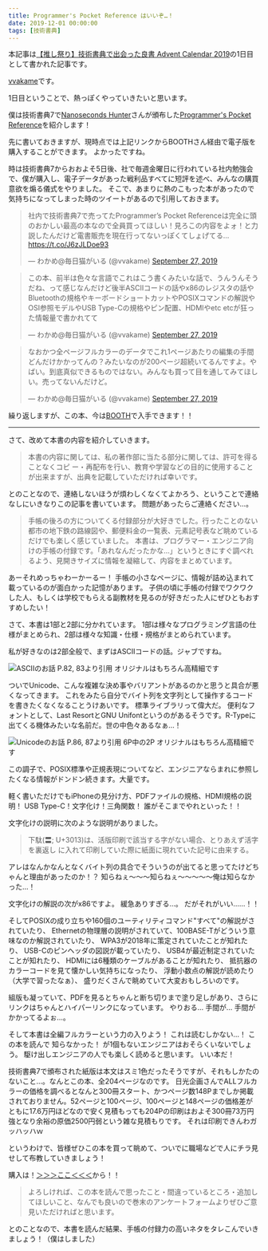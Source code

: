 ```yaml
---
title: Programmer's Pocket Reference はいいぞ…！
date: 2019-12-01 00:00:00
tags: [技術書典]
---
```


本記事は[【推し祭り】技術書典で出会った良書 Advent Calendar 2019](https://adventar.org/calendars/4224)の1日目として書かれた記事です。

[vvakame](https://twitter.com/vvakame)です。

1日目ということで、熱っぽくやっていきたいと思います。

僕は技術書典7で[Nanoseconds Hunter](https://techbookfest.org/event/tbf07/circle/5720313589399552)さんが頒布した[Programmer's Pocket Reference](https://booth.pm/ja/items/1583656)を紹介します！

先に書いておきますが、現時点では上記リンクからBOOTHさん経由で電子版を購入することができます。
よかったですね。

時は技術書典7からおおよそ5日後、社で毎週金曜日に行われている社内勉強会で、僕が購入し、電子データがあった戦利品すべてに短評を述べ、みんなの購買意欲を煽る儀式をやりました。
そこで、あまりに熱のこもった本があったので気持ちになってしまった時のツイートがあるので引用しておきます。

<blockquote class="twitter-tweet" data-conversation="none"><p lang="ja" dir="ltr">社内で技術書典7で売ってたProgrammer’s Pocket Referenceは完全に頭のおかしい最高の本なので全員買ってほしい！見ろこの内容をよォ！と力説したんだけど電書販売を現在行ってないっぽくてしょげてる… <a href="https://t.co/J6zJLDoe93">https://t.co/J6zJLDoe93</a></p>&mdash; わかめ@毎日猫がいる (@vvakame) <a href="https://twitter.com/vvakame/status/1177492692235735042?ref_src=twsrc%5Etfw">September 27, 2019</a></blockquote> <script async src="https://platform.twitter.com/widgets.js" charset="utf-8"></script>

<blockquote class="twitter-tweet" data-conversation="none"><p lang="ja" dir="ltr">この本、前半は色々な言語でこれはこう書くみたいな話で、うんうんそうだね、って感じなんだけど後半ASCIIコードの話やx86のレジスタの話やBluetoothの規格やキーボードショートカットやPOSIXコマンドの解説やOSI参照モデルやUSB Type-Cの規格やピン配置、HDMIやetc etcが狂った情報量で書かれてて</p>&mdash; わかめ@毎日猫がいる (@vvakame) <a href="https://twitter.com/vvakame/status/1177496181376598016?ref_src=twsrc%5Etfw">September 27, 2019</a></blockquote> <script async src="https://platform.twitter.com/widgets.js" charset="utf-8"></script>

<blockquote class="twitter-tweet" data-conversation="none"><p lang="ja" dir="ltr">なおかつ全ページフルカラーのデータでこれ1ページあたりの編集の手間どんだけかかってんの？みたいなのが200ページ超続いてるんですよ。やばい。到底真似できるものではない。みんなも買って目を通してみてほしい。売ってないんだけど。</p>&mdash; わかめ@毎日猫がいる (@vvakame) <a href="https://twitter.com/vvakame/status/1177496182458732547?ref_src=twsrc%5Etfw">September 27, 2019</a></blockquote> <script async src="https://platform.twitter.com/widgets.js" charset="utf-8"></script>

繰り返しますが、この本、今は[BOOTH](https://booth.pm/ja/items/1583656)で入手できます！！

---

さて、改めて本書の内容を紹介していきます。

> 本書の内容に関しては、私の著作部に当たる部分に関しては、許可を得ることなくコピ ー・再配布を行い、教育や学習などの目的に使用することが出来ますが、出典を記載していただければ幸いです。

とのことなので、連絡しないほうが煩わしくなくてよかろう、ということで連絡なしにいきなりこの記事を書いています。
問題があったらご連絡ください…。

> 手帳の後ろの方についてくる付録部分が大好きでした。行ったことのない都市の地下鉄の路線図や、郵便料金の一覧表、元素記号表など眺めているだけでも楽しく感じていました。
> 本書は、プログラマー・エンジニア向けの手帳の付録です。「あれなんだったかな...」というときにすぐ調べれるよう、見開きサイズに情報を凝縮して、内容をまとめています。

あーそれめっちゃわーかーるー！
手帳の小さなページに、情報が詰め込まれて載っているのが面白かった記憶があります。
子供の頃に手帳の付録でワクワクした人、もしくは学校でもらえる副教材を見るのが好きだった人にぜひともおすすめしたい！


さて、本書は1部と2部に分かれています。
1部は様々なプログラミング言語の仕様がまとめられ、2部は様々な知識・仕様・規格がまとめられています。

私が好きなのは2部全般で、まずはASCIIコードの話。ジャブですね。

![ASCIIのお話 P.82, 83より引用 オリジナルはもちろん高精細です](/images/2019-12-01-tbf-advent/PPR-082-083.png)

ついでUnicode、こんな複雑な決め事やバリアントがあるのかと思うと具合が悪くなってきます。
これをみたら自分でバイト列を文字列として操作するコードを書きたくなくなることうけあいです。
標準ライブラリって偉大だ。
便利なフォントとして、Last ResortとGNU Unifontというのがあるそうです。R-Typeに出てくる機体みたいな名前だ。世の中色々あるなぁ…！

![Unicodeのお話 P.86, 87より引用 6P中の2P オリジナルはもちろん高精細です](/images/2019-12-01-tbf-advent/PPR-086-087.png)

この調子で、POSIX標準や正規表現についてなど、エンジニアならまれに参照したくなる情報がドンドン続きます。大量です。

軽く書いただけでもiPhoneの見分け方、PDFファイルの規格、HDMI規格の説明！
USB Type-C！文字化け！三角関数！
誰がそこまでやれといった！！

文字化けの説明に次のような説明がありました。

> 下駄(〓; U+3013)は、活版印刷で該当する字がない場合、とりあえず活字を裏返し に入れて印刷していた際に紙面に現れていた記号に由来する。

アレはなんかなんとなくバイト列の具合でそういうのが出てると思ってたけどちゃんと理由があったのか！？
知らねぇ〜〜〜知らねぇ〜〜〜〜〜俺は知らなかった…！

文字化けの解説の次がx86ですよ。
緩急ありすぎる…。
だがそれがいい……！！

そしてPOSIXの成り立ちや160個のユーティリティコマンド"すべて"の解説がされていたり、
Ethernetの物理層の説明がされていて、100BASE-Tがどういう意味なのか解説されていたり、
WPA3が2018年に策定されていたことが知れたり、
USB-Cのピンヘッダの図説が載っていたり、
USB4が最近制定されていたことが知れたり、
HDMIには6種類のケーブルがあることが知れたり、
抵抗器のカラーコードを見て懐かしい気持ちになったり、
浮動小数点の解説が読めたり（大学で習ったなぁ）、
盛りだくさんで眺めていて大変おもしろいのです。

組版も凝っていて、PDFを見るとちゃんと断ち切りまで塗り足しがあり、さらにリンクはちゃんとハイパーリンクになっています。
やりおる… 手間が… 手間がかかってるよぉ…。

そして本書は全編フルカラーという力の入りよう！
これは読むしかない…！
この本を読んで 知らなかった！ が1個もないエンジニアはおそらくいないでしょう。
駆け出しエンジニアの人でも楽しく読めると思います。
いい本だ！

技術書典7で頒布された紙版は本文はスミ1色だったそうですが、それもしかたのないこと…。なんとこの本、全204ページなのです。
日光企画さんでALLフルカラーの価格を調べるとなんと300冊スタート、かつページ数148Pまでしか掲載されておりません。52ページと100ページ、100ページと148ページの価格差がともに17.6万円ほどなので安く見積もっても204Pの印刷はおよそ300冊73万円強となり余裕の原価2500円弱という雑な見積もりです。
それは印刷できんわガッハッハｗ


というわけで、皆様ぜひこの本を買って眺めて、ついでに職場などで人にチラ見せして布教していきましょう！

購入は！[＞＞＞ここ＜＜＜](https://booth.pm/ja/items/1583656)から！！

> よろしければ、この本を読んで思ったこと・間違っているところ・追加してほしいこと、なんでも良いので巻末のアンケートフォームよりぜひご意見いただければと思います。

とのことなので、本書を読んだ結果、手帳の付録力の高いネタをタレこんでいきましょう！（僕はしました）
